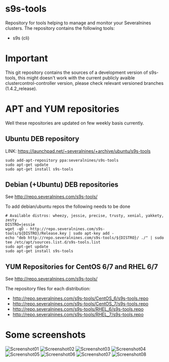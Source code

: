 # s9s-tools

Repository for tools helping to manage and monitor your Severalnines clusters. 
The repository contains the following tools:
- s9s  (cli)

# Important

This git repository contains the sources of a development version of s9s-tools,
this might doesn't work with the current publicly avaible
clustercontrol-controller version, please check relevant versioned branches
(1.4.2_release).

# APT and YUM repositories

Well these repositories are updated on few weekly basis currently.

## Ubuntu DEB repository

LINK: https://launchpad.net/~severalnines/+archive/ubuntu/s9s-tools

```
sudo add-apt-repository ppa:severalnines/s9s-tools
sudo apt-get update
sudo apt-get install s9s-tools
```

## Debian (+Ubuntu) DEB repositories

See http://repo.severalnines.com/s9s-tools/

To add debian/ubuntu repos the following needs to be done
```
# Available distros: wheezy, jessie, precise, trusty, xenial, yakkety, zesty
DISTRO=jessie
wget -qO - http://repo.severalnines.com/s9s-tools/${DISTRO}/Release.key | sudo apt-key add -
echo "deb http://repo.severalnines.com/s9s-tools/${DISTRO}/ ./" | sudo tee /etc/apt/sources.list.d/s9s-tools.list
sudo apt-get update
sudo apt-get install s9s-tools
```

## YUM Repositories for CentOS 6/7 and RHEL 6/7

See http://repo.severalnines.com/s9s-tools/

The repository files for each distribution:
- http://repo.severalnines.com/s9s-tools/CentOS_6/s9s-tools.repo
- http://repo.severalnines.com/s9s-tools/CentOS_7/s9s-tools.repo
- http://repo.severalnines.com/s9s-tools/RHEL_6/s9s-tools.repo
- http://repo.severalnines.com/s9s-tools/RHEL_7/s9s-tools.repo

# Some screenshots

![Screenshot01](screenshots/screen-01.png)
![Screenshot02](screenshots/screen-02.png)
![Screenshot03](screenshots/screen-03.png)
![Screenshot04](screenshots/screen-04.png)
![Screenshot05](screenshots/screen-05.png)
![Screenshot06](screenshots/screen-06.png)
![Screenshot07](screenshots/screen-07.png)
![Screenshot08](screenshots/screen-08.png)

